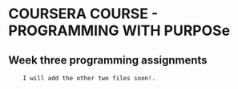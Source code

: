 #		COURSERA COURSE - PROGRAMMING WITH PURPOSe
##			Week three programming assignments
		I will add the other two files soon!.
